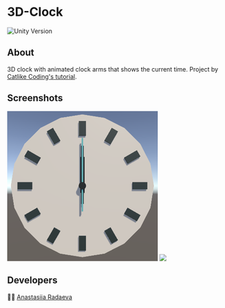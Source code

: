 # 3D-Clock
<p align="left">
   <img src="https://img.shields.io/badge/Engine-Unity%202021.3.14f1-blue" alt="Unity Version">
</p>

## About
3D clock with animated clock arms that shows the current time. Project by [Catlike Coding's tutorial](https://catlikecoding.com/unity/tutorials/basics/game-objects-and-scripts/).

## Screenshots
<p float="left">
  <img src="ReadmeAssets/Clock_Screenshot.png" width="350" />
  <img src="ReadmeAssets/Clock_GIF.gif" width="350" />
</p>

## Developers
🙋‍♀️ [Anastasiia Radaeva](https://github.com/AnastasiiaRadaeva)
